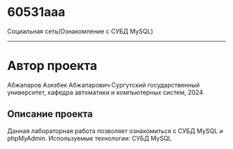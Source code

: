 # 60531aaa
Социальная сеть(Ознакомление с СУБД MySQL)
***
# Автор проекта
Абжапаров Азизбек Абжапарович
Сургутский государственный университет, кафедра автоматики и компьютерных систем, 2024
## Описание проекта
Данная лабораторная работа позволяет ознакомиться с СУБД MySQL и phpMyAdmin.
Используемые технологии: СУБД MySQL

